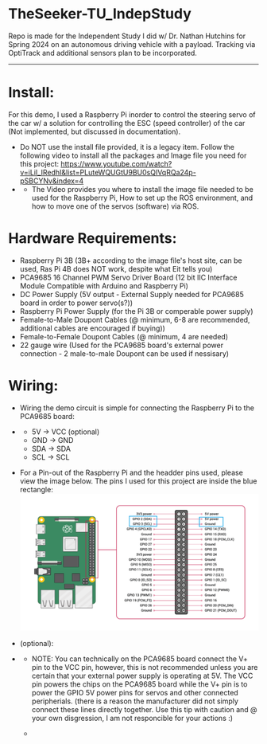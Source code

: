 # TheSeeker-TU_IndepStudy
Repo is made for the Independent Study I did w/ Dr. Nathan Hutchins for Spring 2024 on an autonomous driving vehicle with a payload. Tracking via OptiTrack and additional sensors plan to be incorporated. 

------------------
# Install:
For this demo, I used a Raspberry Pi inorder to control the steering servo of the car w/ a solution for controlling the ESC (speed controller) of the car (Not implemented, but discussed in documentation).

* Do NOT use the install file provided, it is a legacy item. Follow the following video to install all the packages and Image file you need for this project: https://www.youtube.com/watch?v=iLiI_IRedhI&list=PLuteWQUGtU9BU0sQIVqRQa24p-pSBCYNv&index=4
* * The Video provides you where to install the image file needed to be used for the Raspberry Pi, How to set up the ROS environment, and how to move one of the servos (software) via ROS.


# Hardware Requirements: 
* Raspberry Pi 3B (3B+ according to the image file's host site, can be used, Ras Pi 4B does NOT work, despite what Eit tells you)
* PCA9685 16 Channel PWM Servo Driver Board (12 bit IIC Interface Module Compatible with Arduino and Raspberry Pi)
* DC Power Supply (5V output - External Supply needed for PCA9685 board in order to power servo(s?))
* Raspberry Pi Power Supply (for the Pi 3B or comperable power supply) 
* Female-to-Male Doupont Cables (@ minimum, 6-8 are recommended, additional cables are encouraged if buying))
* Female-to-Female Doupont Cables (@ minimum, 4 are needed)
* 22 gauge wire (Used for the PCA9685 board's external power connection - 2 male-to-male Doupont can be used if nessisary)

# Wiring: 
* Wiring the demo circuit is simple for connecting the Raspberry Pi to the PCA9685 board:
* * 5V -> VCC (optional)
  * GND -> GND
  * SDA -> SDA
  * SCL -> SCL
* For a Pin-out of the Raspberry Pi and the headder pins used, please view the image below. The pins I used for this project are inside the blue rectangle:
![alt text](https://github.com/NoicTheBrave/TheSeeker-TU_IndepStudy/blob/main/images/rasPi_IndepStudyWiringDiagram.png?raw=true)

* (optional):
* * NOTE: You can technically on the PCA9685 board connect the V+ pin to the VCC pin, however, this is not recommended unless you are certain that your external power supply is operating at 5V. The VCC pin powers the chips on the PCA9685 board while the V+ pin is to power the GPIO 5V power pins for servos and other connected peripherials. (there is a reason the manufacturer did not simply connect these lines directly together. Use this tip with caution and @ your own disgression, I am not responcible for your actions :)
 
  * 
